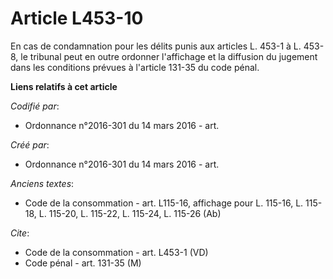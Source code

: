 # Article L453-10

En cas de condamnation pour les délits punis aux articles L. 453-1 à L. 453-8, le tribunal peut en outre ordonner l'affichage
et la diffusion du jugement dans les conditions prévues à l'article 131-35 du code pénal.

**Liens relatifs à cet article**

_Codifié par_:

  - Ordonnance n°2016-301 du 14 mars 2016 - art.

_Créé par_:

  - Ordonnance n°2016-301 du 14 mars 2016 - art.

_Anciens textes_:

  - Code de la consommation - art. L115-16, affichage pour L. 115-16, L. 115-18, L. 115-20, L. 115-22, L. 115-24, L. 115-26 (Ab)

_Cite_:

  - Code de la consommation - art. L453-1 (VD)
  - Code pénal - art. 131-35 (M)
